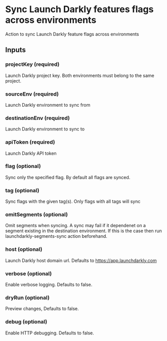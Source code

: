 # Sync Launch Darkly features flags across environments
Action to sync Launch Darkly feature flags across environments

## Inputs

### projectKey (required)
Launch Darkly project key. Both environments must belong to the same project.

### sourceEnv (required)
Launch Darkly environment to sync from

### destinationEnv (required)
Launch Darkly environment to sync to

### apiToken (required)
Launch Darkly API token

### flag (optional)
Sync only the specified flag. By default all flags are synced.

### tag (optional)
Sync flags with the given tag(s). Only flags with all tags will sync

### omitSegments (optional)
Omit segments when syncing. A sync may fail if it dependenet on a segment existing in the 
destination environment. If this is the case then run launchdarkly-segments-sync action beforehand.

### host (optional)
Launch Darkly host domain url. Defaults to https://app.launchdarkly.com

### verbose (optional)
Enable verbose logging. Defaults to false.

### dryRun (optional)
Preview changes, Defaults to false.

### debug (optional)
Enable HTTP debugging. Defaults to false.


